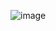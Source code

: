 ![image](https://github.com/esraaakgull/styled-buttons-package/assets/94448231/2bab60be-27e0-4d21-ad78-3ab6e7f94baf)
